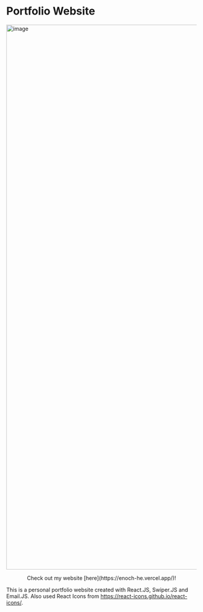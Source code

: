 # Portfolio Website

<img width="1440" alt="image" src="https://github.com/EnochHe1/PortfolioWebsite/assets/133233938/77dcf96a-8761-463a-aabb-1ae71049c5bb">

<p align="center">
  Check out my website [here](https://enoch-he.vercel.app/)!
</p>


This is a personal portfolio website created with React.JS, Swiper.JS and Email.JS. Also used React Icons from https://react-icons.github.io/react-icons/.

